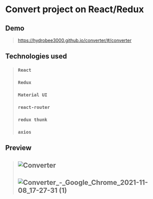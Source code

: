 # Convert project on React/Redux


## Demo
>https://hydrobee3000.github.io/converter/#/converter

## Technologies used

>### `React`
>### `Redux`
>### `Material UI`
>### `react-router`
>### `redux thunk`
>### `axios` 

## Preview
>## ![Converter](https://user-images.githubusercontent.com/68890796/140779879-e914a89f-6d7b-436c-9fc0-f322bcfa70f5.gif)
>## ![Converter_-_Google_Chrome_2021-11-08_17-27-31 (1)](https://user-images.githubusercontent.com/68890796/140780629-f3f1362a-4ad5-4975-a360-cc0dea4d70dc.gif)


